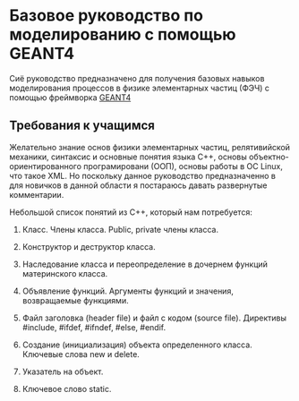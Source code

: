 # Базовое руководство по моделированию с помощью GEANT4

Сиё руководство предназначено для получения базовых навыков моделирования процессов в физике элементарных частиц (ФЭЧ) с помощью фреймворка [GEANT4](http://geant4.web.cern.ch/)

## Требования к учащимся

Желательно знание основ физики элементарных частиц, релятивийской механики, синтаксис и основные понятия языка C++, основы объектно-ориентированного програмировани (ООП), основы работы в ОС Linux, что такое XML. Но поскольку данное руководство предназначенно в для новичков в данной области я постараюсь давать развернутые комментарии.

Небольшой список понятий из С++, который нам потребуется:

1. Класс. Члены класса. Public, private члены класса.

2. Конструктор и деструктор класса.

3. Наследование класса и переопределение в дочернем функций материнского класса.

4. Объявление функций. Аргументы функций и значения, возвращаемые функциями.

5. Файл заголовка (header file) и файл с кодом (source file). Директивы  #include, #ifdef, #ifndef, #else, #endif.

6. Создание (инициализация) объекта определенного класса. Ключевые слова new и delete. 

7. Указатель на объект.

8. Ключевое слово static.




